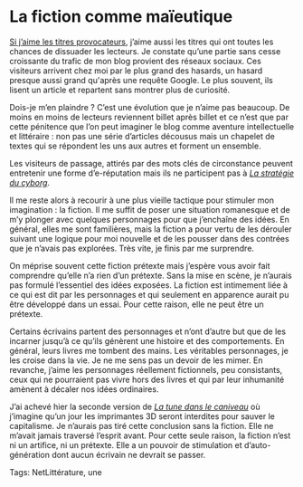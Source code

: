 # La fiction comme maïeutique

[Si j’aime les titres provocateurs](http://blog.tcrouzet.com/2010/09/17/comment-provoquer-un-buzz-pour-pas-cher), j’aime aussi les titres qui ont toutes les chances de dissuader les lecteurs. Je constate qu’une partie sans cesse croissante du trafic de mon blog provient des réseaux sociaux. Ces visiteurs arrivent chez moi par le plus grand des hasards, un hasard presque aussi grand qu'après une requête Google. Le plus souvent, ils lisent un article et repartent sans montrer plus de curiosité.<span id="more-20426"></span>

Dois-je m’en plaindre ? C’est une évolution que je n’aime pas beaucoup. De moins en moins de lecteurs reviennent billet après billet et ce n’est que par cette pénitence que l’on peut imaginer le blog comme aventure intellectuelle et littéraire : non pas une série d’articles décousus mais un chapelet de textes qui se répondent les uns aux autres et forment un ensemble.

Les visiteurs de passage, attirés par des mots clés de circonstance peuvent entretenir une forme d’e-réputation mais ils ne participent pas à [*La stratégie du cyborg*](http://blog.tcrouzet.com/la-strategie-du-cyborg/).

Il me reste alors à recourir à une plus vieille tactique pour stimuler mon imagination : la fiction. Il me suffit de poser une situation romanesque et de m’y plonger avec quelques personnages pour que j’enchaîne des idées. En général, elles me sont familières, mais la fiction a pour vertu de les dérouler suivant une logique pour moi nouvelle et de les pousser dans des contrées que je n’avais pas explorées. Très vite, je finis par me surprendre.

On méprise souvent cette fiction prétexte mais j’espère vous avoir fait comprendre qu’elle n’a rien d’un prétexte. Sans la mise en scène, je n’aurais pas formulé l’essentiel des idées exposées. La fiction est intimement liée à ce qui est dit par les personnages et qui seulement en apparence aurait pu être développé dans un essai. Pour cette raison, elle ne peut être un prétexte.

Certains écrivains partent des personnages et n’ont d’autre but que de les incarner jusqu’à ce qu’ils génèrent une histoire et des comportements. En général, leurs livres me tombent des mains. Les véritables personnages, je les croise dans la vie. Je ne me sens pas un devoir de les mimer. En revanche, j’aime les personnages réellement fictionnels, peu consistants, ceux qui ne pourraient pas vivre hors des livres et qui par leur inhumanité amènent à décaler nos idées ordinaires.

J’ai achevé hier la seconde version de [*La tune dans le caniveau*](http://blog.tcrouzet.com/tune-caniveau/) où j’imagine qu’un jour les imprimantes 3D seront interdites pour sauver le capitalisme. Je n’aurais pas tiré cette conclusion sans la fiction. Elle ne m’avait jamais traversé l’esprit avant. Pour cette seule raison, la fiction n’est ni un artifice, ni un prétexte. Elle a un pouvoir de stimulation et d’auto-génération dont aucun écrivain ne devrait se passer.

Tags: NetLittérature, une